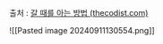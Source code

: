 출처 : [갈 때를 아는 방법 (thecodist.com)](https://thecodist.com/how-to-know-when-its-time-to-go/)

![[Pasted image 20240911130554.png]]